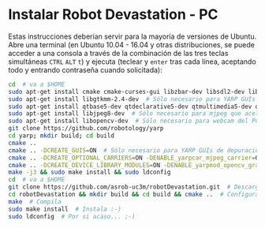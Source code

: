 # Instalar Robot Devastation - PC

Estas instrucciones deberían servir para la mayoría de versiones de Ubuntu. Abre una terminal (en Ubuntu 10.04 - 16.04 y otras distribuciones, se puede acceder a una consola a través de la combinación de las tres teclas simultáneas `CTRL` `ALT` `t`) y ejecuta (teclear y `enter` tras cada línea, aceptando todo y entrando contraseña cuando solicitada):

```bash
cd  # va a $HOME
sudo apt-get install cmake cmake-curses-gui libzbar-dev libsdl2-dev libsdl2-image-dev libsdl2-mixer-dev libsdl2-ttf-dev build-essential libace-dev git
sudo apt-get install libgtkmm-2.4-dev  # Sólo necesario para YARP GUIs de depuración: yarpview, gyarpmanager
sudo apt-get install qtbase5-dev qtdeclarative5-dev qtmultimedia5-dev qtdeclarative5-qtquick2-plugin qtdeclarative5-window-plugin qtdeclarative5-qtmultimedia-plugin qtdeclarative5-controls-plugin qtdeclarative5-dialogs-plugin libqt5svg5
sudo apt-get install libjpeg8-dev  # Sólo necesario para mjpeg que acelera comunicaciones de vídeo
sudo apt-get install libopencv-dev  # Sólo necesario para webcam del PC
git clone https://github.com/robotology/yarp
cd yarp; mkdir build; cd build
cmake ..
cmake .. -DCREATE_GUIS=ON  # Sólo necesario para YARP GUIs de depuración: yarpview, gyarpmanager
cmake .. -DCREATE_OPTIONAL_CARRIERS=ON -DENABLE_yarpcar_mjpeg_carrier=ON  # Sólo necesario para mjpeg que acelera comunicaciones de vídeo
cmake .. -DCREATE_DEVICE_LIBRARY_MODULES=ON -DENABLE_yarpmod_opencv_grabber=ON  # Sólo necesario para webcam del PC
make -j3 && sudo make install && sudo ldconfig
cd  # va a $HOME
git clone https://github.com/asrob-uc3m/robotDevastation.git  # Descarga Robot Devastation
cd robotDevastation && mkdir build && cd build && cmake ..  # Configura Robot Devastation
make  # Compila
sudo make install  # Instala :-)
sudo ldconfig  # Por si acaso... ;-)
```